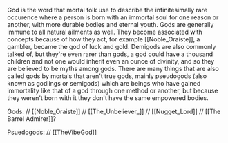 God is the word that mortal folk use to describe the infinitesimally rare occurence where a person is born with an immortal soul for one reason or another, with more durable bodies and eternal youth. Gods are generally immune to all natural ailments as well. They become associated with concepts because of how they act, for example [[Noble_Oraiste]], a gambler, became the god of luck and gold. Demigods are also commonly talked of, but they're even rarer than gods, a god could have a thousand children and not one would inherit even an ounce of divinity, and so they are believed to be myths among gods. There are many things that are also called gods by mortals that aren't true gods, mainly pseudogods (also known as godlings or semigods) which are beings who have gained immortality like that of a god through one method or another, but because they weren't born with it they don't have the same empowered bodies.


Gods:
 // [[Noble_Oraiste]]
 // [[The_Unbeliever_]]
 // [[Nugget_Lord]]
 // [[The Barrel Admirer]]?

Psuedogods:
 // [[TheVibeGod]]